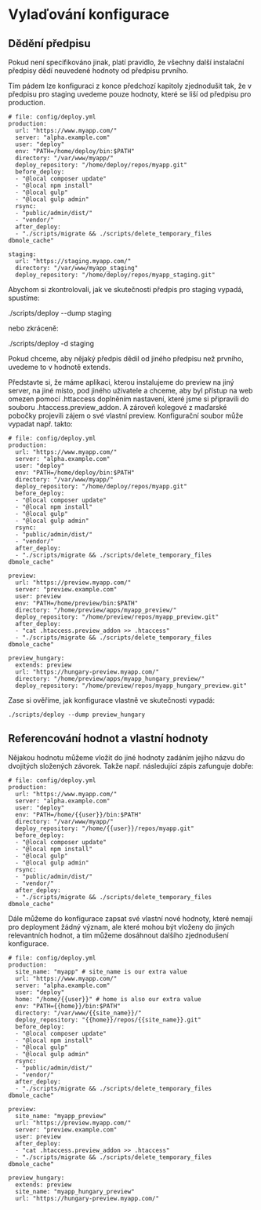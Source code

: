Vylaďování konfigurace
======================

Dědění předpisu
---------------

Pokud není specifikováno jinak, platí pravidlo, že všechny další instalační předpisy dědí neuvedené hodnoty od předpisu prvního.

Tím pádem lze konfiguraci z konce předchozí kapitoly zjednodušit tak, že v předpisu pro staging uvedeme pouze hodnoty, které se liší od předpisu pro production.

    # file: config/deploy.yml
    production:
      url: "https://www.myapp.com/"
      server: "alpha.example.com"
      user: "deploy"
      env: "PATH=/home/deploy/bin:$PATH"
      directory: "/var/www/myapp/"
      deploy_repository: "/home/deploy/repos/myapp.git"
      before_deploy:
      - "@local composer update"
      - "@local npm install"
      - "@local gulp"
      - "@local gulp admin"
      rsync:
      - "public/admin/dist/"
      - "vendor/"
      after_deploy:
      - "./scripts/migrate && ./scripts/delete_temporary_files dbmole_cache"

    staging:
      url: "https://staging.myapp.com/"
      directory: "/var/www/myapp_staging"
      deploy_repository: "/home/deploy/repos/myapp_staging.git"

Abychom si zkontrolovali, jak ve skutečnosti předpis pro staging vypadá, spustíme:

  ./scripts/deploy --dump staging

nebo zkráceně:

  ./scripts/deploy -d staging

Pokud chceme, aby nějaký předpis dědil od jiného předpisu než prvního, uvedeme to v hodnotě extends.

Představte si, že máme aplikaci, kterou instalujeme do preview na jiný server, na jiné místo, pod jiného uživatele a chceme, aby byl přístup na web omezen pomocí .httaccess doplněním nastavení, které jsme si připravili do souboru .htaccess.preview_addon. A zároveň kolegové z maďarské pobočky projevili zájem o své vlastní preview. Konfigurační soubor může vypadat např. takto:

    # file: config/deploy.yml
    production:
      url: "https://www.myapp.com/"
      server: "alpha.example.com"
      user: "deploy"
      env: "PATH=/home/deploy/bin:$PATH"
      directory: "/var/www/myapp/"
      deploy_repository: "/home/deploy/repos/myapp.git"
      before_deploy:
      - "@local composer update"
      - "@local npm install"
      - "@local gulp"
      - "@local gulp admin"
      rsync:
      - "public/admin/dist/"
      - "vendor/"
      after_deploy:
      - "./scripts/migrate && ./scripts/delete_temporary_files dbmole_cache"

    preview:
      url: "https://preview.myapp.com/"
      server: "preview.example.com"
      user: preview
      env: "PATH=/home/preview/bin:$PATH"
      directory: "/home/preview/apps/myapp_preview/"
      deploy_repository: "/home/preview/repos/myapp_preview.git"
      after_deploy:
      - "cat .htaccess.preview_addon >> .htaccess"
      - "./scripts/migrate && ./scripts/delete_temporary_files dbmole_cache"

    preview_hungary:
      extends: preview
      url: "https://hungary-preview.myapp.com/"
      directory: "/home/preview/apps/myapp_hungary_preview/"
      deploy_repository: "/home/preview/repos/myapp_hungary_preview.git"

Zase si ověříme, jak konfigurace vlastně ve skutečnosti vypadá:

    ./scripts/deploy --dump preview_hungary

Referencování hodnot a vlastní hodnoty
--------------------------------------

Nějakou hodnotu můžeme vložit do jiné hodnoty zadáním jejího názvu do dvojitých složených závorek. Takže např. následující zápis zafunguje dobře:

    # file: config/deploy.yml
    production:
      url: "https://www.myapp.com/"
      server: "alpha.example.com"
      user: "deploy"
      env: "PATH=/home/{{user}}/bin:$PATH"
      directory: "/var/www/myapp/"
      deploy_repository: "/home/{{user}}/repos/myapp.git"
      before_deploy:
      - "@local composer update"
      - "@local npm install"
      - "@local gulp"
      - "@local gulp admin"
      rsync:
      - "public/admin/dist/"
      - "vendor/"
      after_deploy:
      - "./scripts/migrate && ./scripts/delete_temporary_files dbmole_cache"

Dále můžeme do konfigurace zapsat své vlastní nové hodnoty, které nemají pro deployment žádný význam, ale které mohou být vloženy do jiných relevantních hodnot, a tím můžeme dosáhnout dalšího zjednodušení konfigurace.

    # file: config/deploy.yml
    production:
      site_name: "myapp" # site_name is our extra value
      url: "https://www.myapp.com/"
      server: "alpha.example.com"
      user: "deploy"
      home: "/home/{{user}}" # home is also our extra value
      env: "PATH={{home}}/bin:$PATH"
      directory: "/var/www/{{site_name}}/"
      deploy_repository: "{{home}}/repos/{{site_name}}.git"
      before_deploy:
      - "@local composer update"
      - "@local npm install"
      - "@local gulp"
      - "@local gulp admin"
      rsync:
      - "public/admin/dist/"
      - "vendor/"
      after_deploy:
      - "./scripts/migrate && ./scripts/delete_temporary_files dbmole_cache"

    preview:
      site_name: "myapp_preview"
      url: "https://preview.myapp.com/"
      server: "preview.example.com"
      user: preview
      after_deploy:
      - "cat .htaccess.preview_addon >> .htaccess"
      - "./scripts/migrate && ./scripts/delete_temporary_files dbmole_cache"

    preview_hungary:
      extends: preview
      site_name: "myapp_hungary_preview"
      url: "https://hungary-preview.myapp.com/"
